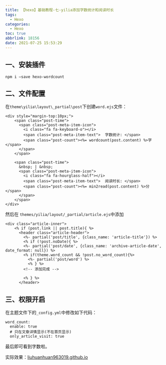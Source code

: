 ```yaml
---
title: 【hexo】基础教程-七-yilia添加字数统计和阅读时长
tags:
  - Hexo
categories:
  - Hexo
toc: true
abbrlink: 18156
date: 2021-07-25 15:53:29
---
```


## 一、安装插件

```shell
npm i –save hexo-wordcount
```

<!--more-->

## 二、文件配置

在`theme\yilia\layout\_partial\post`下创建`word.ejs`文件：

```ejs
<div style="margin-top:10px;">
    <span class="post-time">
      <span class="post-meta-item-icon">
        <i class="fa fa-keyboard-o"></i>
        <span class="post-meta-item-text">  字数统计: </span>
        <span class="post-count"><%= wordcount(post.content) %>字</span>
      </span>
    </span>

    <span class="post-time">
      &nbsp; | &nbsp;
      <span class="post-meta-item-icon">
        <i class="fa fa-hourglass-half"></i>
        <span class="post-meta-item-text">  阅读时长: </span>
        <span class="post-count"><%= min2read(post.content) %>分</span>
      </span>
    </span>
</div>
```

然后在 `themes/yilia/layout/_partial/article.ejs`中添加

```ejs
<div class="article-inner">
    <% if (post.link || post.title){ %>
      <header class="article-header">
        <%- partial('post/title', {class_name: 'article-title'}) %>
        <% if (!post.noDate){ %>
        <%- partial('post/date', {class_name: 'archive-article-date', date_format: null}) %>
        <% if(theme.word_count && !post.no_word_count){%>
          <%- partial('post/word') %>
          <% } %>
        <!-- 添加完成 -->

        <% } %>
      </header>
```

## 三、权限开启

在主题文件下的`_config.yml`中修改如下代码：

```shell
word_count:
  enable: true
  # 只在文章详情显示(不在首页显示)
  only_article_visit: true
```

最后即可看到字数啦。

实际效果：[liuhuanhuan963019.github.io](https://liuhuanhuan963019.github.io)



